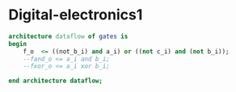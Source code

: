 # Digital-electronics1

```vhdl
architecture dataflow of gates is
begin
    f_o  <= ((not_b_i) and a_i) or ((not c_i) and (not b_i));
    --fand_o <= a_i and b_i;
    --fxor_o <= a_i xor b_i;

end architecture dataflow;
```
